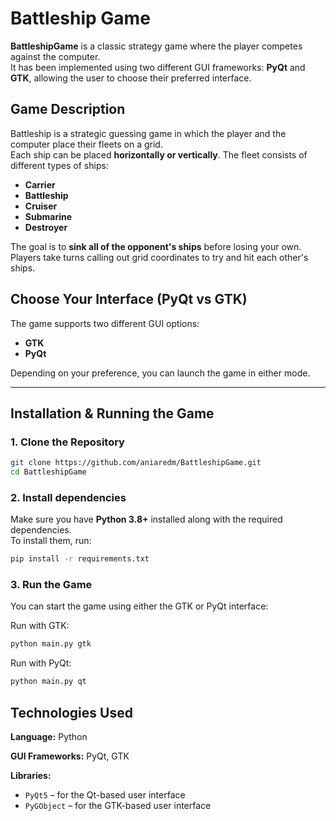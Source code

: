 # Battleship Game

**BattleshipGame** is a classic strategy game where the player competes against the computer.  
It has been implemented using two different GUI frameworks: **PyQt** and **GTK**, allowing the user to choose their preferred interface.  

## Game Description

Battleship is a strategic guessing game in which the player and the computer place their fleets on a grid.  
Each ship can be placed **horizontally or vertically**. The fleet consists of different types of ships:  

- **Carrier**  
- **Battleship**  
- **Cruiser**  
- **Submarine**  
- **Destroyer**  

The goal is to **sink all of the opponent's ships** before losing your own.  
Players take turns calling out grid coordinates to try and hit each other's ships.  

## Choose Your Interface (PyQt vs GTK)

The game supports two different GUI options:  

- **GTK**  
- **PyQt**  

Depending on your preference, you can launch the game in either mode.

---

## Installation & Running the Game  

### 1️. Clone the Repository  

```sh
git clone https://github.com/aniaredm/BattleshipGame.git
cd BattleshipGame
```

### 2. Install dependencies
Make sure you have **Python 3.8+** installed along with the required dependencies.  
To install them, run:

```sh
pip install -r requirements.txt
```

### 3. Run the Game
You can start the game using either the GTK or PyQt interface:

Run with GTK:

```sh
python main.py gtk
```

Run with PyQt:

```sh
python main.py qt
```

## Technologies Used
**Language:** Python

**GUI Frameworks:** PyQt, GTK

**Libraries:**   
  - `PyQt5` – for the Qt-based user interface  
  - `PyGObject` – for the GTK-based user interface